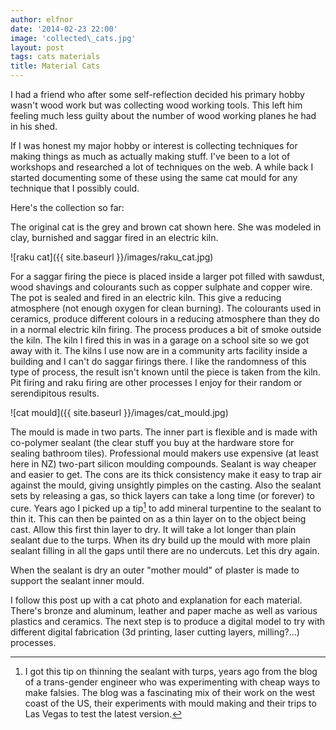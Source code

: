 ```yaml
---
author: elfnor
date: '2014-02-23 22:00'
image: 'collected\_cats.jpg'
layout: post
tags: cats materials
title: Material Cats
---
```


I had a friend who after some self-reflection decided his primary hobby wasn\'t wood work but was collecting wood working tools. This left him feeling much less guilty about the number of wood working planes he had in his shed.

If I was honest my major hobby or interest is collecting techniques for making things as much as actually making stuff. I\'ve been to a lot of workshops and researched a lot of techniques on the web. A while back I started documenting some of these using the same cat mould for any technique that I possibly could.

Here\'s the collection so far:

The original cat is the grey and brown cat shown here. She was modeled in clay, burnished and saggar fired in an electric kiln.

![raku cat]({{ site.baseurl }}/images/raku_cat.jpg)

For a saggar firing the piece is placed inside a larger pot filled with sawdust, wood shavings and colourants such as copper sulphate and copper wire. The pot is sealed and fired in an electric kiln. This give a reducing atmosphere (not enough oxygen for clean burning). The colourants used in ceramics, produce different colours in a reducing atmosphere than they do in a normal electric kiln firing. The process produces a bit of smoke outside the kiln. The kiln I fired this in was in a garage on a school site so we got away with it. The kilns I use now are in a community arts facility inside a building and I can\'t do saggar firings there. I like the randomness of this type of process, the result isn\'t known until the piece is taken from the kiln. Pit firing and raku firing are other processes I enjoy for their random or serendipitous results.

![cat mould]({{ site.baseurl }}/images/cat_mould.jpg)

The mould is made in two parts. The inner part is flexible and is made with co-polymer sealant (the clear stuff you buy at the hardware store for sealing bathroom tiles). Professional mould makers use expensive (at least here in NZ) two-part silicon moulding compounds. Sealant is way cheaper and easier to get. The cons are its thick consistency make it easy to trap air against the mould, giving unsightly pimples on the casting. Also the sealant sets by releasing a gas, so thick layers can take a long time (or forever) to cure. Years ago I picked up a tip[^1] to add mineral turpentine to the sealant to thin it. This can then be painted on as a thin layer on to the object being cast. Allow this first thin layer to dry. It will take a lot longer than plain sealant due to the turps. When its dry build up the mould with more plain sealant filling in all the gaps until there are no undercuts. Let this dry again.

When the sealant is dry an outer \"mother mould\" of plaster is made to support the sealant inner mould.

I follow this post up with a cat photo and explanation for each material. There\'s bronze and aluminum, leather and paper mache as well as various plastics and ceramics. The next step is to produce a digital model to try with different digital fabrication (3d printing, laser cutting layers, milling?\...) processes.

[^1]: I got this tip on thinning the sealant with turps, years ago from the blog of a trans-gender engineer who was experimenting with cheap ways to make falsies. The blog was a fascinating mix of their work on the west coast of the US, their experiments with mould making and their trips to Las Vegas to test the latest version.
